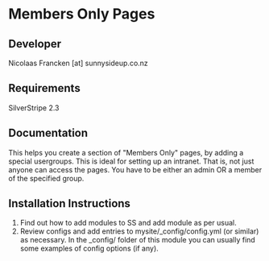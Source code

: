 Members Only Pages
================================================================================

Developer
-----------------------------------------------
Nicolaas Francken [at] sunnysideup.co.nz

Requirements
-----------------------------------------------
SilverStripe 2.3

Documentation
-----------------------------------------------
This helps you create a section of "Members Only"
pages, by adding a special usergroups.  This is
ideal for setting up an intranet.
That is, not just anyone can access the pages.
You have to be either an admin OR a member of the
specified group.

Installation Instructions
-----------------------------------------------
1. Find out how to add modules to SS and add module as per usual.
2. Review configs and add entries to mysite/_config/config.yml
(or similar) as necessary.
In the _config/ folder of this module
you can usually find some examples of config options (if any).
